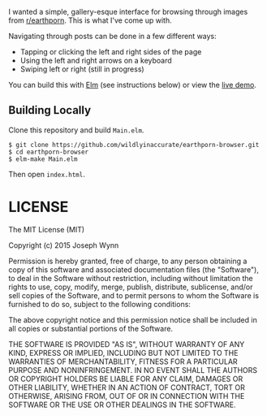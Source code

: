 I wanted a simple, gallery-esque interface for browsing through images from [r/earthporn](https://www.reddit.com/r/earthporn). This is what I've come up with.

Navigating through posts can be done in a few different ways:

 * Tapping or clicking the left and right sides of the page
 * Using the left and right arrows on a keyboard
 * Swiping left or right (still in progress)

You can build this with [Elm](http://elm-lang.org/install) (see instructions below) or view the [live demo](https://wildlyinaccurate.com/earthporn-browser/).

## Building Locally

Clone this repository and build `Main.elm`.

```
$ git clone https://github.com/wildlyinaccurate/earthporn-browser.git
$ cd earthporn-browser
$ elm-make Main.elm
```

Then open `index.html`.

# LICENSE

The MIT License (MIT)

Copyright (c) 2015 Joseph Wynn

Permission is hereby granted, free of charge, to any person obtaining a copy
of this software and associated documentation files (the "Software"), to deal
in the Software without restriction, including without limitation the rights
to use, copy, modify, merge, publish, distribute, sublicense, and/or sell
copies of the Software, and to permit persons to whom the Software is
furnished to do so, subject to the following conditions:

The above copyright notice and this permission notice shall be included in all
copies or substantial portions of the Software.

THE SOFTWARE IS PROVIDED "AS IS", WITHOUT WARRANTY OF ANY KIND, EXPRESS OR
IMPLIED, INCLUDING BUT NOT LIMITED TO THE WARRANTIES OF MERCHANTABILITY,
FITNESS FOR A PARTICULAR PURPOSE AND NONINFRINGEMENT. IN NO EVENT SHALL THE
AUTHORS OR COPYRIGHT HOLDERS BE LIABLE FOR ANY CLAIM, DAMAGES OR OTHER
LIABILITY, WHETHER IN AN ACTION OF CONTRACT, TORT OR OTHERWISE, ARISING FROM,
OUT OF OR IN CONNECTION WITH THE SOFTWARE OR THE USE OR OTHER DEALINGS IN THE
SOFTWARE.
